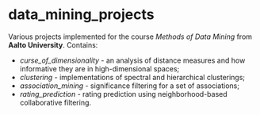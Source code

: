 # data_mining_projects
Various projects implemented for the course *Methods of Data Mining* from **Aalto University**. Contains:
- *curse_of_dimensionality* - an analysis of distance measures and how informative they are in high-dimensional spaces;
- *clustering* - implementations of spectral and hierarchical clusterings;
- *association_mining* - significance filtering for a set of associations;
- *rating_prediction* - rating prediction using neighborhood-based collaborative filtering.
